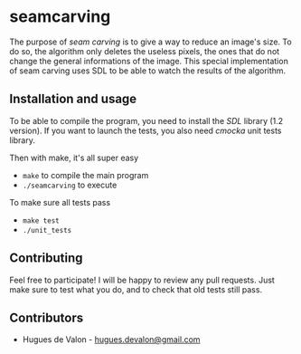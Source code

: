 # seamcarving

The purpose of *seam carving* is to give a way to reduce an image's size.
To do so, the algorithm only deletes the useless pixels, the ones that do not change
the general informations of the image.
This special implementation of seam carving uses SDL to be able to watch the results
of the algorithm.

## Installation and usage
To be able to compile the program, you need to install the *SDL* library (1.2 version).
If you want to launch the tests, you also need *cmocka* unit tests library.

Then with make, it's all super easy

* `make` to compile the main program
* `./seamcarving` to execute

To make sure all tests pass

* `make test`
* `./unit_tests`

## Contributing
Feel free to participate! I will be happy to review any pull requests.
Just make sure to test what you do, and to check that old tests still pass.

## Contributors
* Hugues de Valon - hugues.devalon@gmail.com

